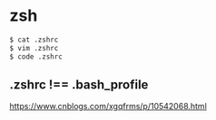 # zsh

```sh
$ cat .zshrc
$ vim .zshrc
$ code .zshrc
```

## .zshrc !== .bash_profile

https://www.cnblogs.com/xgqfrms/p/10542068.html
